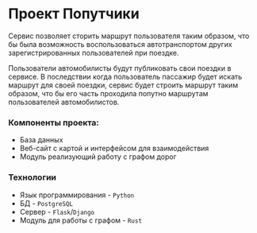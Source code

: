 # Проект Попутчики

Сервис позволяет сторить маршрут пользователя таким образом, что бы была возможность воспользоваться
автотранспортом других зарегистрированных пользователей при поездке.

Пользователи автомобилисты будут публиковать свои поездки в сервисе.
В последствии когда пользователь пассажир будет искать маршрут для своей поездки,
сервис будет строить маршрут таким образом, что бы его часть проходила попутно
маршрутам пользователей автомобилистов.

### Компоненты проекта:
* База данных 
* Веб-сайт с картой и интерфейсом для взаимодействия
* Модуль реализующий работу с графом дорог

### Технологии
* Язык программирования - `Python`
* БД - `PostgreSQL`
* Сервер - `Flask`/`Django`
* Модуль для работы с графом - `Rust`